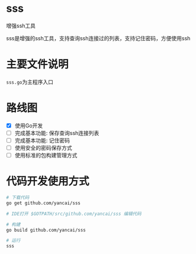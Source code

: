 # sss
增强ssh工具

sss是增强的ssh工具，支持查询ssh连接过的列表，支持记住密码，方便使用ssh

# 主要文件说明

`sss.go`为主程序入口

# 路线图
 - [x] 使用Go开发
 - [ ] 完成基本功能: 保存查询ssh连接列表
 - [ ] 完成基本功能: 记住密码
 - [ ] 使用安全的密码保存方式
 - [ ] 使用标准的包构建管理方式

# 代码开发使用方式

```sh
# 下载代码
go get github.com/yancai/sss

# IDE打开 $GOTPATH/src/github.com/yancai/sss 编辑代码

# 构建
go build github.com/yancai/sss

# 运行
sss
```
